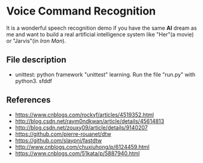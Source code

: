 # Voice Command Recognition
It is a wonderful speech recognition demo if you have the same **AI** dream as me and want to build a real artificial intelligence system like "Her"(a movie) or "Jarvis"(in *Iron Man*).

## File description
* unittest: python framework "unittest" learning. Run the file "run.py" with python3.
    sfddf


## References
* https://www.cnblogs.com/rockyf/articles/4519352.html
* http://blog.csdn.net/raym0ndkwan/article/details/45614813
* http://blog.csdn.net/zouxy09/article/details/9140207
* https://github.com/pierre-rouanet/dtw
* https://github.com/slaypni/fastdtw
* http://www.cnblogs.com/chuxiuhong/p/6124459.html
* https://www.cnblogs.com/51kata/p/5887940.html

